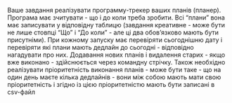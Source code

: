 Ваше завдання реалізувати программу-трекер ваших планів (планер). Програма має зчитувати - що і до коли треба зробити. Всі “плани” вона має записувати у відповідну таблицю (завдання креативне - може бути не лише стовпці “Що” і “До коли” - але ці два обов’язково мають бути присутніми). При кожному запуску має перевіряти сьогоднішню дату і перевіряти які плани мають дедлайн до сьогодні - відповідно нагадувати про них. Додавання нових планів і видалення старих - якщо вже виконано - здійснюється через командну стрічку. Також необхідно реалізувати пріоритетність виконання планів - може бути таке - що на один день маєте кілька дедлайнів - вони між собою мають мати свою пріоритетність і згідно із цією пріоритетністю мають бути записані в csv-файл


